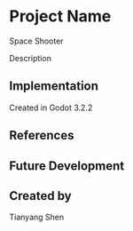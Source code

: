 # Project Name
Space Shooter

Description

## Implementation
Created in Godot 3.2.2
## References

## Future Development

## Created by
Tianyang Shen

